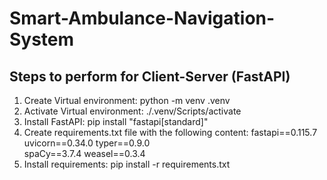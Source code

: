 # Smart-Ambulance-Navigation-System

## Steps to perform for Client-Server (FastAPI)

1. Create Virtual environment:
   python -m venv .venv
2. Activate Virtual environment:
   ./.venv/Scripts/activate
3. Install FastAPI:
   pip install "fastapi[standard]"
4. Create requirements.txt file with the following content:
   fastapi==0.115.7
   uvicorn==0.34.0
   typer==0.9.0  
   spaCy==3.7.4
   weasel==0.3.4
5. Install requirements:
   pip install -r requirements.txt
